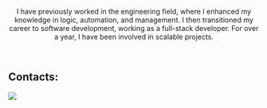
<p align="center">I have previously worked in the engineering field, where I enhanced my knowledge in logic, automation, and management. I then transitioned my career to software development, working as a full-stack developer. For over a year, I have been involved in scalable projects.</p>&nbsp;


## Contacts:

<div> 
<a href="https://www.linkedin.com/in/leonardo-vinicius-martins-ramos-426b67207/" target="_blank"><img src="https://img.shields.io/badge/-LinkedIn-%230077B5?style=for-the-badge&logo=linkedin&logoColor=white"  target="_blank"></a> 
</div>&nbsp;&nbsp;

